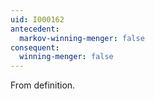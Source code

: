 ```yaml
---
uid: I000162
antecedent:
  markov-winning-menger: false
consequent:
  winning-menger: false
---
```

From definition.

